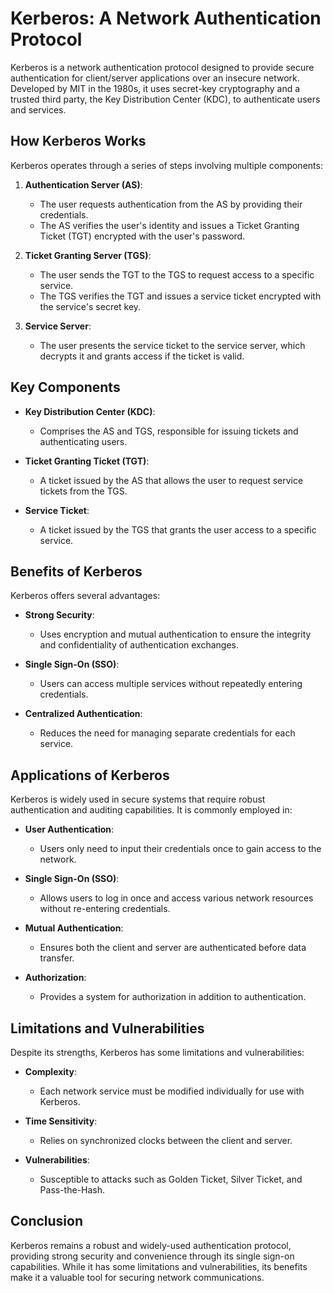 # Kerberos: A Network Authentication Protocol

Kerberos is a network authentication protocol designed to provide secure authentication for client/server applications over an insecure network. Developed by MIT in the 1980s, it uses secret-key cryptography and a trusted third party, the Key Distribution Center (KDC), to authenticate users and services.

## How Kerberos Works

Kerberos operates through a series of steps involving multiple components:

1. **Authentication Server (AS)**: 
   - The user requests authentication from the AS by providing their credentials. 
   - The AS verifies the user's identity and issues a Ticket Granting Ticket (TGT) encrypted with the user's password.

2. **Ticket Granting Server (TGS)**: 
   - The user sends the TGT to the TGS to request access to a specific service. 
   - The TGS verifies the TGT and issues a service ticket encrypted with the service's secret key.

3. **Service Server**: 
   - The user presents the service ticket to the service server, which decrypts it and grants access if the ticket is valid.

## Key Components

- **Key Distribution Center (KDC)**: 
  - Comprises the AS and TGS, responsible for issuing tickets and authenticating users.

- **Ticket Granting Ticket (TGT)**: 
  - A ticket issued by the AS that allows the user to request service tickets from the TGS.

- **Service Ticket**: 
  - A ticket issued by the TGS that grants the user access to a specific service.

## Benefits of Kerberos

Kerberos offers several advantages:

- **Strong Security**: 
  - Uses encryption and mutual authentication to ensure the integrity and confidentiality of authentication exchanges.

- **Single Sign-On (SSO)**: 
  - Users can access multiple services without repeatedly entering credentials.

- **Centralized Authentication**: 
  - Reduces the need for managing separate credentials for each service.

## Applications of Kerberos

Kerberos is widely used in secure systems that require robust authentication and auditing capabilities. It is commonly employed in:

- **User  Authentication**: 
  - Users only need to input their credentials once to gain access to the network.

- **Single Sign-On (SSO)**: 
  - Allows users to log in once and access various network resources without re-entering credentials.

- **Mutual Authentication**: 
  - Ensures both the client and server are authenticated before data transfer.

- **Authorization**: 
  - Provides a system for authorization in addition to authentication.

## Limitations and Vulnerabilities

Despite its strengths, Kerberos has some limitations and vulnerabilities:

- **Complexity**: 
  - Each network service must be modified individually for use with Kerberos.

- **Time Sensitivity**: 
  - Relies on synchronized clocks between the client and server.

- **Vulnerabilities**: 
  - Susceptible to attacks such as Golden Ticket, Silver Ticket, and Pass-the-Hash.

## Conclusion

Kerberos remains a robust and widely-used authentication protocol, providing strong security and convenience through its single sign-on capabilities. While it has some limitations and vulnerabilities, its benefits make it a valuable tool for securing network communications.

